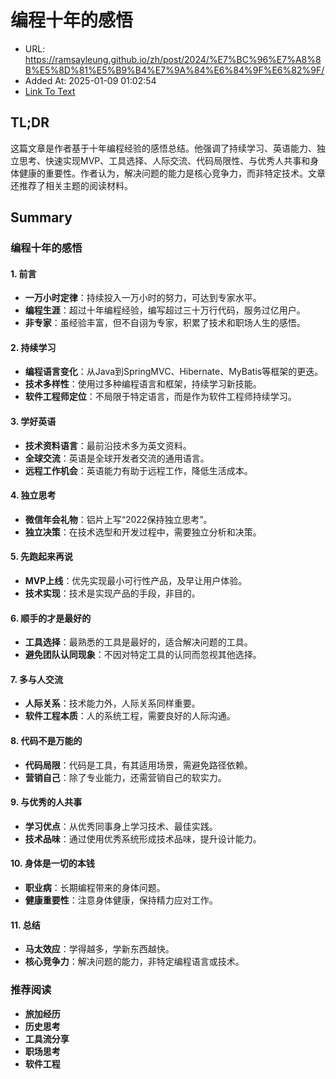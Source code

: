 # 编程十年的感悟
- URL: https://ramsayleung.github.io/zh/post/2024/%E7%BC%96%E7%A8%8B%E5%8D%81%E5%B9%B4%E7%9A%84%E6%84%9F%E6%82%9F/
- Added At: 2025-01-09 01:02:54
- [Link To Text](2025-01-09-编程十年的感悟_raw.md)

## TL;DR
这篇文章是作者基于十年编程经验的感悟总结。他强调了持续学习、英语能力、独立思考、快速实现MVP、工具选择、人际交流、代码局限性、与优秀人共事和身体健康的重要性。作者认为，解决问题的能力是核心竞争力，而非特定技术。文章还推荐了相关主题的阅读材料。

## Summary
### 编程十年的感悟

#### 1. 前言
- **一万小时定律**：持续投入一万小时的努力，可达到专家水平。
- **编程生涯**：超过十年编程经验，编写超过三十万行代码，服务过亿用户。
- **非专家**：虽经验丰富，但不自诩为专家，积累了技术和职场人生的感悟。

#### 2. 持续学习
- **编程语言变化**：从Java到SpringMVC、Hibernate、MyBatis等框架的更迭。
- **技术多样性**：使用过多种编程语言和框架，持续学习新技能。
- **软件工程师定位**：不局限于特定语言，而是作为软件工程师持续学习。

#### 3. 学好英语
- **技术资料语言**：最前沿技术多为英文资料。
- **全球交流**：英语是全球开发者交流的通用语言。
- **远程工作机会**：英语能力有助于远程工作，降低生活成本。

#### 4. 独立思考
- **微信年会礼物**：铝片上写“2022保持独立思考”。
- **独立决策**：在技术选型和开发过程中，需要独立分析和决策。

#### 5. 先跑起来再说
- **MVP上线**：优先实现最小可行性产品，及早让用户体验。
- **技术实现**：技术是实现产品的手段，非目的。

#### 6. 顺手的才是最好的
- **工具选择**：最熟悉的工具是最好的，适合解决问题的工具。
- **避免团队认同现象**：不因对特定工具的认同而忽视其他选择。

#### 7. 多与人交流
- **人际关系**：技术能力外，人际关系同样重要。
- **软件工程本质**：人的系统工程，需要良好的人际沟通。

#### 8. 代码不是万能的
- **代码局限**：代码是工具，有其适用场景，需避免路径依赖。
- **营销自己**：除了专业能力，还需营销自己的软实力。

#### 9. 与优秀的人共事
- **学习优点**：从优秀同事身上学习技术、最佳实践。
- **技术品味**：通过使用优秀系统形成技术品味，提升设计能力。

#### 10. 身体是一切的本钱
- **职业病**：长期编程带来的身体问题。
- **健康重要性**：注意身体健康，保持精力应对工作。

#### 11. 总结
- **马太效应**：学得越多，学新东西越快。
- **核心竞争力**：解决问题的能力，非特定编程语言或技术。

### 推荐阅读
- **旅加经历**
- **历史思考**
- **工具流分享**
- **职场思考**
- **软件工程**
